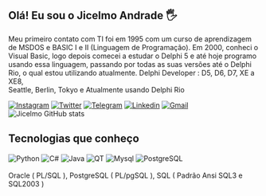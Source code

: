## Olá! Eu sou o Jicelmo Andrade 🖐️

Meu primeiro contato com TI foi em 1995 com um curso de aprendizagem de
MSDOS e BASIC I e II (Linguagem de Programação). Em 2000, conheci o Visual
Basic, logo depois comecei a estudar o Delphi 5 e até hoje programo usando
essa linguagem, passando por todas as suas versões até o Delphi Rio, o qual
estou utilizando atualmente.
Delphi Developer : D5, D6, D7, XE a XE8,  
Seattle, Berlin, Tokyo e Atualmente usando Delphi Rio  

[![Instagram](https://img.shields.io/badge/Instagram-E4405F?style=for-the-badge&logo=instagram&logoColor=white)](https://www.instagram.com/jicelmo)
[![Twitter](https://img.shields.io/badge/Twitter-1DA1F2?style=for-the-badge&logo=twitter&logoColor=white)](https://twitter.com/jicelmo)
[![Telegram](https://img.shields.io/badge/Telegram-2CA5E0?style=for-the-badge&logo=telegram&logoColor=white)](@jicelmo)
[![Linkedin](https://img.shields.io/badge/LinkedIn-0077B5?style=for-the-badge&logo=linkedin&logoColor=white)](https://www.linkedin.com/in/jicelmo)
[![Gmail](https://img.shields.io/badge/Gmail-D14836?style=for-the-badge&logo=gmail&logoColor=white)](mailto:jicelmo@gmail.com)
![Jicelmo GitHub stats](https://github-readme-stats.vercel.app/api?username=Jicelmo&show_icons=true&theme=dracula&count_private=true)

## Tecnologias que conheço
<div style="display: inline_block">
  <img align="center" alt="Python" src="https://img.shields.io/badge/Python-14354C?style=for-the-badge&logo=python&logoColor=white" />
  <img align="center" alt="C#" src="https://img.shields.io/badge/C%23-239120?style=for-the-badge&logo=c-sharp&logoColor=white" />
  <img align="center" alt="Java" src="https://img.shields.io/badge/Java-ED8B00?style=for-the-badge&logo=java&logoColor=white" />
  <img align="center" alt="QT" src="https://img.shields.io/badge/Qt-%23217346.svg?style=for-the-badge&logo=Qt&logoColor=white" />
  <img align="center" alt="Mysql" src="https://img.shields.io/badge/MySQL-00000F?style=for-the-badge&logo=mysql&logoColor=white" />
  <img align="center" alt="PostgreSQL" src="https://img.shields.io/badge/PostgreSQL-316192?style=for-the-badge&logo=postgresql&logoColor=white" />
</div><br/>
  Oracle ( PL/SQL ), PostgreSQL ( PL/pgSQL ), SQL ( Padrão Ansi SQL3 e SQL2003 )

